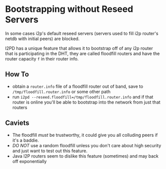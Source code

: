 Bootstrapping without Reseed Servers
==============================================

In some cases i2p's default reseed servers (servers used to fill i2p router's netdb with initial peers) are blocked.

I2PD has a unique feature that allows it to bootstrap off of any i2p router that is participating in the DHT, they are called floodfill routers and have the router capacity `f` in their router info.

## How To

* obtain a `router.info` file of a floodfill router out of band, save to `/tmp/floodfill.router.info` or some other path
* run `i2pd --reseed.floodfill=/tmp/floodfill.router.info` and if that router is online you'll be able to bootstrap into the network from just that routers

## Caviets

* The floodfill *must* be trustworthy, it could give you all colluding peers if it's a baddie.
* *DO NOT* use a random floodfill unless you don't care about high security and just want to test out this feature.
* Java I2P routers seem to dislike this feature (sometimes) and may back off exponentially
